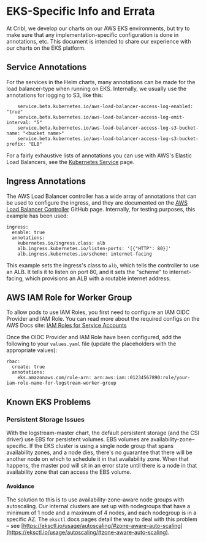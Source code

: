 # EKS-Specific Info and Errata

At Cribl, we develop our charts on our AWS EKS environments, but try to make sure that any implementation-specific configuration is done in annotations, etc. This document is intended to share our experience with our charts on the EKS platform. 

## Service Annotations

For the services in the Helm charts, many annotations can be made for the load balancer-type when running on EKS. Internally, we usually use the annotations for logging to S3, like this:

```
    service.beta.kubernetes.io/aws-load-balancer-access-log-enabled: "true"
    service.beta.kubernetes.io/aws-load-balancer-access-log-emit-interval: "5"
    service.beta.kubernetes.io/aws-load-balancer-access-log-s3-bucket-name: "<bucket name>"
    service.beta.kubernetes.io/aws-load-balancer-access-log-s3-bucket-prefix: "ELB"
```

For a fairly exhaustive lists of annotations you can use with AWS's Elastic Load Balancers, see the [Kubernetes Service](https://kubernetes.io/docs/concepts/services-networking/service/) page.

## Ingress Annotations

The AWS Load Balancer controller has a wide array of annotations that can be used to configure the ingress, and they are documented on the [AWS Load Balancer Controller](https://github.com/kubernetes-sigs/aws-load-balancer-controller/blob/main/docs/guide/ingress/annotations.md#actions) GitHub page. Internally, for testing purposes, this example has been used:

```
ingress:
  enable: true
  annotations:
    kubernetes.io/ingress.class: alb
    alb.ingress.kubernetes.io/listen-ports: '[{"HTTP": 80}]'
    alb.ingress.kubernetes.io/scheme: internet-facing
```

This example sets the ingress's class to `alb`, which tells the controller to use an ALB. It tells it to listen on port 80, and it sets the "scheme" to internet-facing, which provisions an ALB with a routable internet address.

## AWS IAM Role for Worker Group

To allow pods to use IAM Roles, you first need to configure an IAM OIDC Provider and IAM Role. You can read more about the required configs on the AWS Docs site: [IAM Roles for Service Accounts](https://docs.aws.amazon.com/eks/latest/userguide/iam-roles-for-service-accounts-technical-overview.html)

Once the OIDC Provider and IAM Role have been configured, add the following to your `values.yaml` file (update the placeholders with the appropriate values):

```
rbac:
  create: true
  annotations:
    eks.amazonaws.com/role-arn: arn:aws:iam::01234567890:role/your-iam-role-name-for-logstream-worker-group
```

## Known EKS Problems

### Persistent Storage Issues

With the logstream-master chart, the default persistent storage (and the CSI driver) use EBS for persistent volumes. EBS volumes are availability-zone–specific. If the EKS cluster is using a single node group that spans availability zones, and a node dies, there's no guarantee that there will be another node on which to schedule it in that availability zone. When that happens, the master pod will sit in an error state until there is a node in that availability zone that can access the EBS volume. 

#### Avoidance

The solution to this is to use availability-zone–aware node groups with autoscaling. Our internal clusters are set up with nodegroups that have a minimum of 1 node and a maximum of 4 nodes, and each nodegroup is in a specific AZ. The `eksctl` docs pages detail the way to deal with this problem – see [https://eksctl.io/usage/autoscaling/#zone-aware-auto-scaling](https://eksctl.io/usage/autoscaling/#zone-aware-auto-scaling). 

### 